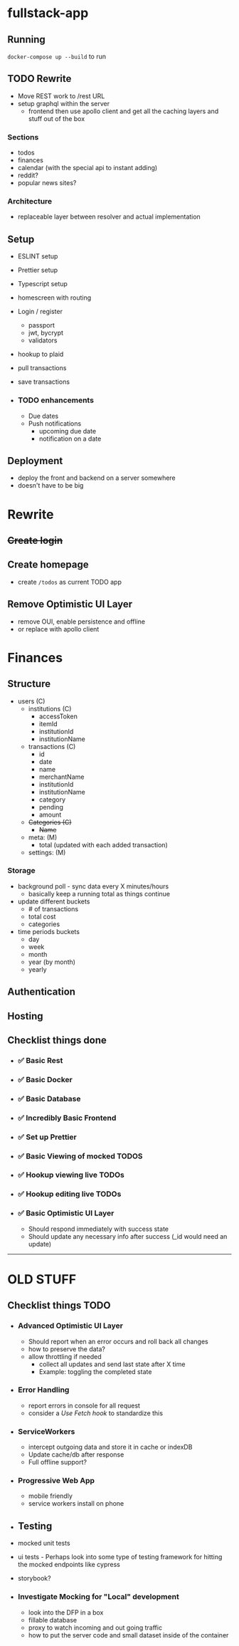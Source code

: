 # fullstack-app

## Running

`docker-compose up --build` to run

## TODO Rewrite

- Move REST work to /rest URL
- setup graphql within the server
  - frontend then use apollo client and get all the caching layers and stuff out of the box

### Sections

- todos
- finances
- calendar (with the special api to instant adding)
- reddit?
- popular news sites?

### Architecture

- replaceable layer between resolver and actual implementation

## Setup

- ESLINT setup
- Prettier setup
- Typescript setup
- homescreen with routing
- Login / register
  - passport
  - jwt, bycrypt
  - validators
- hookup to plaid
- pull transactions
- save transactions

- ### TODO enhancements
  - Due dates
  - Push notifications
    - upcoming due date
    - notification on a date

## Deployment

- deploy the front and backend on a server somewhere
- doesn't have to be big

# Rewrite

## ~~Create login~~

## Create homepage

- create `/todos` as current TODO app

## Remove Optimistic UI Layer

- remove OUI, enable persistence and offline
- or replace with apollo client

# Finances

## Structure

- users (C)
  - institutions (C)
    - accessToken
    - itemId
    - institutionId
    - institutionName
  - transactions (C)
    - id
    - date
    - name
    - merchantName
    - institutionId
    - institutionName
    - category
    - pending
    - amount
  - ~~Categories (C)~~
    - ~~Name~~
  - meta: (M)
    - total (updated with each added transaction)
  - settings: (M)

### Storage

- background poll - sync data every X minutes/hours
  - basically keep a running total as things continue
- update different buckets
  - \# of transactions
  - total cost
  - categories
- time periods buckets
  - day
  - week
  - month
  - year (by month)
  - yearly

## Authentication

## Hosting

## Checklist things done

- ### :white_check_mark: Basic Rest
- ### :white_check_mark: Basic Docker
- ### :white_check_mark: Basic Database
- ### :white_check_mark: Incredibly Basic Frontend
- ### :white_check_mark: Set up Prettier
- ### :white_check_mark: Basic Viewing of mocked TODOS
- ### :white_check_mark: Hookup viewing live TODOs
- ### :white_check_mark: Hookup editing live TODOs

- ### :white_check_mark: Basic Optimistic UI Layer

  - Should respond immediately with success state
  - Should update any necessary info after success (\_id would need an update)

---

# OLD STUFF

## Checklist things TODO

- ### Advanced Optimistic UI Layer

  - Should report when an error occurs and roll back all changes
  - how to preserve the data?
  - allow throttling if needed
    - collect all updates and send last state after X time
    - Example: toggling the completed state

- ### Error Handling

  - report errors in console for all request
  - consider a _Use Fetch hook_ to standardize this

- ### ServiceWorkers

  - intercept outgoing data and store it in cache or indexDB
  - Update cache/db after response
  - Full offline support?

- ### Progressive Web App

  - mobile friendly
  - service workers install on phone

- ## Testing

- mocked unit tests
- ui tests - Perhaps look into some type of testing framework for hitting the mocked endpoints like cypress
- storybook?

- ### Investigate Mocking for "Local" development

  - look into the DFP in a box
  - fillable database
  - proxy to watch incoming and out going traffic
  - how to put the server code and small dataset inside of the container
